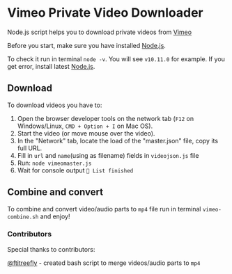 # Vimeo Private Video Downloader

Node.js script helps you to download private videos from [Vimeo](https://vimeo.com)

Before you start, make sure you have installed [Node.js](https://nodejs.org/en/download/).

To check it run in terminal `node -v`. You will see `v10.11.0` for example. If you get error, install latest [Node.js](https://nodejs.org/en/download/).

## Download

To download videos you have to:

1.  Open the browser developer tools on the network tab (`F12` on Windows/Linux, `CMD + Option + I` on Mac OS).
2.  Start the video (or move mouse over the video).
3.  In the "Network" tab, locate the load of the "master.json" file, copy its full URL.
4.  Fill in `url` and `name`(using as filename) fields in `videojson.js` file
5.  Run: `node vimeomaster.js`
6.  Wait for console output `🌈 List finished`

## Combine and convert

To combine and convert video/audio parts to `mp4` file run in terminal `vimeo-combine.sh` and enjoy!

### Contributors

Special thanks to contributors:

[@ftitreefly](https://github.com/ftitreefly/) - created bash script to merge videos/audio parts to `mp4`
